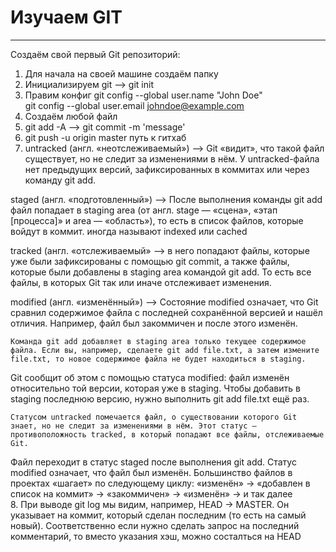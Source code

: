 # Изучаем GIT

___

Создаём свой первый Git репозиторий:  


1. Для начала на своей машине создаём папку  
2. Инициализируем git --> git init   
3. Правим конфиг git config --global user.name "John Doe"  
   git config --global user.email johndoe@example.com  
4. Создаём любой файл  
5. git add -A --> git commit -m 'message'   
6. git push -u origin master путь к гитхаб  
7. untracked  (англ. «неотслеживаемый») -->  Git «видит», что такой файл существует, но не следит за изменениями в нём. У untracked-файла нет предыдущих версий,     зафиксированных в коммитах или через команду git add.

staged (англ. «подготовленный») -->   После выполнения команды git add файл попадает в staging area (от англ. stage — «сцена», «этап [процесса]» и area — «область»), то есть в список файлов, которые войдут в коммит. иногда называют indexed или cached

tracked (англ. «отслеживаемый» -->  в него попадают файлы, которые уже были зафиксированы с помощью git commit, а также файлы, которые были добавлены в staging area командой git add. То есть все файлы, в которых Git так или иначе отслеживает изменения.


modified (англ. «изменённый») -->  Состояние modified означает, что Git сравнил содержимое файла с последней сохранённой версией и нашёл отличия. Например, файл был закоммичен и после этого изменён.

    Команда git add добавляет в staging area только текущее содержимое файла. Если вы, например, сделаете git add file.txt, а затем измените file.txt, то новое содержимое файла не будет находиться в staging.
Git сообщит об этом с помощью статуса modified: файл изменён относительно той версии, которая уже в staging. Чтобы добавить в staging последнюю версию, нужно выполнить git add file.txt ещё раз.

    Статусом untracked помечается файл, о существовании которого Git знает, но не следит за изменениями в нём. Этот статус — противоположность tracked, в который попадают все файлы, отслеживаемые Git.
Файл переходит в статус staged после выполнения git add.
Статус modified означает, что файл был изменён.
Большинство файлов в проектах «шагает» по следующему циклу: «изменён» → «добавлен в список на коммит» → «закоммичен» → «изменён» → и так далее  
8.  При выводе git log мы видим, например, HEAD -> MASTER. Он указывает на коммит, который сделан последним (то есть на самый новый). Соответственно если нужно сделать запрос на последний комментарий, то вместо указания хэш, можно состалться на HEAD
